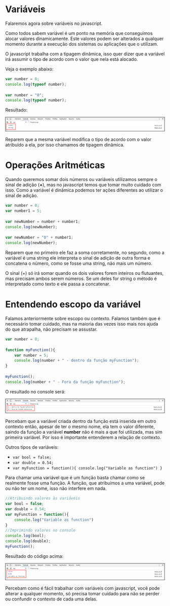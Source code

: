 # Variáveis

Falaremos agora sobre variáveis no javascript.

Como todos sabem variável é um ponto na memória que conseguimos alocar valores dinamicamente. Este valores podem ser alterados a qualquer momento durante a execução dos sistemas ou aplicações que o utilizam.
 
 O javascript trabalha com a tipagem dinâmica, isso quer dizer que a variável irá assumir o tipo de acordo com o valor que nela está alocado.
 
 Veja o exemplo abaixo:
 
```javascript
var number = 0;
console.log(typeof number);

var number = "0";
console.log(typeof number);
```

Resultado:

![variavel_typeof](./images/variavel_typeof.png "variavel_typeof")

Reparem que a mesma variável modifica o tipo de acordo com o valor atribuído a ela, por isso chamamos de tipagem dinâmica.

# Operações Aritméticas

Quando queremos somar dois números ou variáveis utilizamos sempre o sinal de adição (**+**), mas no javascript temos que tomar muito cuidado com isso. Como a variável é dinâmica podemos ter ações diferentes ao utilizar o sinal de adição.

```javascript
var number = 0;
var number1 = 5;

var newNumber = number + number1;
console.log(newNumber);

var newNumber = "0" + number1;
console.log(newNumber);
```

Reparem que no primeiro ele faz a soma corretamente, no segundo, como a variável é uma string ele interpreta o sinal de adição de outra forma e concatena o número, como se fosse uma string, não mais um número.

O sinal (+) só irá somar quando os dois valores forem inteiros ou flutuantes, mas precisam ambos serem números. Se um deles for string o método é interpretado como texto e ele passa a concatenar.

# Entendendo escopo da variável

Falamos anteriormente sobre escopo ou contexto. Falamos também que é necessário tomar cuidado, mas na maioria das vezes isso mais nos ajuda do que atrapalha, não precisam se assustar.

```javascript
var number = 0;

function myFunction(){
    var number = 5;
    console.log(number + " - dentro da função myFunction");
}

myFunction();
console.log(number + " - Fora da função myFunction");
```

O resultado no console será:

![variavel_contexto](./images/variavel_contexto.png "variavel_contexto")

Percebam que a variável criada dentro da função está inserida em outro contexto então, apesar de ter o mesmo nome, ela tem o valor diferente, saindo da função a variável **number** não é mais a que foi utilizada, mas sim primeira variável. Por isso é importante entenderem a relação de contexto.

Outros tipos de variáveis:

* `var bool = false;`
* `var double = 0.54;`
* `var myFunction = function(){ console.log("Variable as function") }`

Para chamar uma variável que é um função basta chamar como se realmente fosse uma função. A função, que atribuímos a uma variável, pode ou não ter um nome, isso não interfere em nada.

```javascript
//Atribuindo valores às variáveis
var bool = false;
var double = 0.54;
var myFunction = function(){ 
    console.log("Variable as function") 
}
//Imprimindo valores no console
console.log(bool);
console.log(double);
myFunction();
```

Resultado do código acima:

![variables_other_types](./images/variables_other_types.png "variables_other_types")

Percebam como é fácil trabalhar com variáveis com javascript, você pode alterar a qualquer momento, só precisa tomar cuidado para não se perder ou confundir o contexto de cada uma delas.